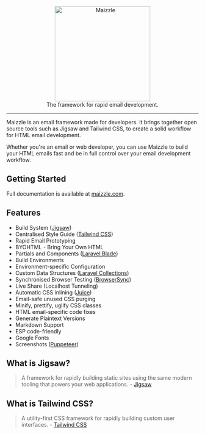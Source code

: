 <p align="center">
    <a href="https://maizzle.com/" target="_blank">
        <img width="250" src="https://maizzle.com/img/maizzle.svg" alt="Maizzle"></a>
    <br>
    The framework for rapid email development.
</p>

------

Maizzle is an email framework made for developers. It brings together open source tools such as Jigsaw and Tailwind CSS, to create a solid workflow for HTML email development.

Whether you're an email or web developer, you can use Maizzle to build your HTML emails fast and be in full control over your email development workflow.

## Getting Started

Full documentation is available at [maizzle.com](https://maizzle.com/).

## Features

- Build System ([Jigsaw](#what-is-jigsaw))
- Centralised Style Guide ([Tailwind CSS](#what-is-tailwind-css))
- Rapid Email Prototyping
- BYOHTML - Bring Your Own HTML
- Partials and Components ([Laravel Blade](https://laravel.com/docs/5.7/blade))
- Build Environments
- Environment-specific Configuration
- Custom Data Structures ([Laravel Collections](https://laravel.com/docs/5.7/collections))
- Synchronised Browser Testing ([BrowserSync](https://browsersync.io/))
- Live Share (Localhost Tunneling)
- Automatic CSS inlining ([Juice](https://github.com/Automattic/juice))
- Email-safe unused CSS purging
- Minify, prettify, uglify CSS classes
- HTML email-specific code fixes
- Generate Plaintext Versions
- Markdown Support
- ESP code-friendly
- Google Fonts
- Screenshots ([Puppeteer](https://pptr.dev/))

## What is Jigsaw?

> A framework for rapidly building static sites using the same modern tooling that powers your web applications. - [Jigsaw](http://jigsaw.tighten.co/)

## What is Tailwind CSS?

> A utility-first CSS framework for rapidly building custom user interfaces. - [Tailwind CSS](https://tailwindcss.com/)

